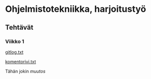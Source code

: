 # Ohjelmistotekniikka, harjoitustyö

## Tehtävät

### Viikko 1
[gitlog.txt](https://github.com/yuzamonkey/ot-harjoitustyo/blob/main/laskarit/viikko1/gitlog.txt)

[komentorivi.txt](https://github.com/yuzamonkey/ot-harjoitustyo/blob/main/laskarit/viikko1/komentorivi.txt)

Tähän jokin _muutos_